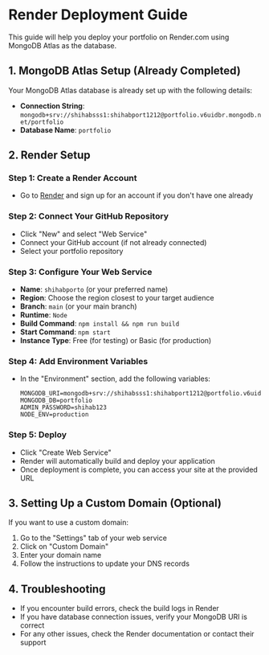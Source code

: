 # Render Deployment Guide

This guide will help you deploy your portfolio on Render.com using MongoDB Atlas as the database.

## 1. MongoDB Atlas Setup (Already Completed)

Your MongoDB Atlas database is already set up with the following details:
- **Connection String**: `mongodb+srv://shihabsss1:shihabport1212@portfolio.v6uidbr.mongodb.net/portfolio`
- **Database Name**: `portfolio`

## 2. Render Setup

### Step 1: Create a Render Account
- Go to [Render](https://render.com/) and sign up for an account if you don't have one already

### Step 2: Connect Your GitHub Repository
- Click "New" and select "Web Service"
- Connect your GitHub account (if not already connected)
- Select your portfolio repository

### Step 3: Configure Your Web Service
- **Name**: `shihabporto` (or your preferred name)
- **Region**: Choose the region closest to your target audience
- **Branch**: `main` (or your main branch)
- **Runtime**: `Node`
- **Build Command**: `npm install && npm run build`
- **Start Command**: `npm start`
- **Instance Type**: Free (for testing) or Basic (for production)

### Step 4: Add Environment Variables
- In the "Environment" section, add the following variables:
  ```
  MONGODB_URI=mongodb+srv://shihabsss1:shihabport1212@portfolio.v6uidbr.mongodb.net/portfolio
  MONGODB_DB=portfolio
  ADMIN_PASSWORD=shihab123
  NODE_ENV=production
  ```

### Step 5: Deploy
- Click "Create Web Service"
- Render will automatically build and deploy your application
- Once deployment is complete, you can access your site at the provided URL

## 3. Setting Up a Custom Domain (Optional)

If you want to use a custom domain:
1. Go to the "Settings" tab of your web service
2. Click on "Custom Domain"
3. Enter your domain name
4. Follow the instructions to update your DNS records

## 4. Troubleshooting

- If you encounter build errors, check the build logs in Render
- If you have database connection issues, verify your MongoDB URI is correct
- For any other issues, check the Render documentation or contact their support 